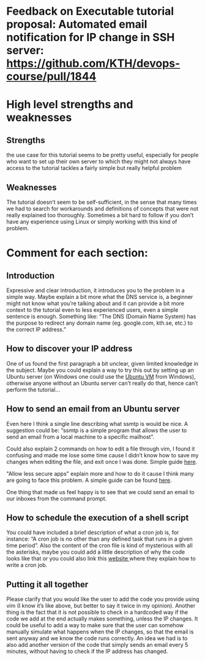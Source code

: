 # Feedback on Executable tutorial proposal: Automated email notification for IP change in SSH server: https://github.com/KTH/devops-course/pull/1844

# High level strengths and weaknesses

## Strengths 
the use case for this tutorial seems to be pretty useful, especially for people who want to set up their own server to which they might not always have access to
the tutorial tackles a fairly simple but really helpful problem
## Weaknesses
The tutorial doesn’t seem to be self-sufficient, in the sense that many times we had to search for workarounds and definitions of concepts that were not really explained too thoroughly. 
Sometimes a bit hard to follow if you don’t have any experience using Linux or simply working with this kind of problem.

# Comment for each section:

## Introduction
Expressive and clear introduction, it introduces you to the problem in a simple way.
Maybe explain a bit more what the DNS service is, a beginner might not know what you’re talking about and it can provide a bit more context to the tutorial even to less experienced users, even a simple sentence is enough.
Something like: “The DNS (Domain Name System) has the purpose to redirect any domain name (eg. google.com, kth.se, etc.) to the correct IP address.”

## How to discover your IP address
One of us found the first paragraph a bit unclear, given limited knowledge in the subject.
Maybe you could explain a way to try this out by setting up an Ubuntu server (on Windows one could use the [Ubuntu VM](https://docs.microsoft.com/en-us/windows/wsl/install) from Windows), otherwise anyone without an Ubuntu server can’t really do that, hence can’t perform the tutorial…

## How to send an email from an Ubuntu server
Even here I think a single line describing what ssmtp is would be nice. A suggestion could be: “ssmtp is a simple program that allows the user to send an email from a local machine to a specific mailhost”.

Could also explain 2 commands on how to edit a file through vim, I found it confusing and made me lose some time cause I didn’t know how to save my changes when editing the file, and exit once I was done. Simple guide [here](https://success.trendmicro.com/dcx/s/solution/1113864-editing-configuration-files-of-linux-based-products?language=en_US&sfdcIFrameOrigin=null).

"Allow less secure apps" explain more and how to do it cause I think many are going to face this problem. A simple guide can be found [here](https://hotter.io/docs/email-accounts/secure-app-gmail/).

One thing that made us feel happy is to see that we could send an email to our inboxes from the command prompt.

## How to schedule the execution of a shell script

You could have included a brief description of what a cron job is, for instance: “A cron job is no other than any defined task that runs in a given time period”. 
Also the content of the cron file is kind of mysterious with all the asterisks, maybe you could add a little description of why the code looks like that or you could also link this [website ](https://phoenixnap.com/kb/set-up-cron-job-linux)where they explain how to write a cron job.

## Putting it all together

Please clarify that you would like the user to add the code you provide using vim (I know it’s like above, but better to say it twice in my opinion). 
Another thing is the fact that it is not possible to check in a hardcoded way if the code we add at the end actually makes something, unless the IP changes. It could be useful to add a way to make sure that the user can somehow manually simulate what happens when the IP changes, so that the email is sent anyway and we know the code runs correctly.
An idea we had is to also add another version of the code that simply sends an email every 5 minutes, without having to check if the IP address has changed.

